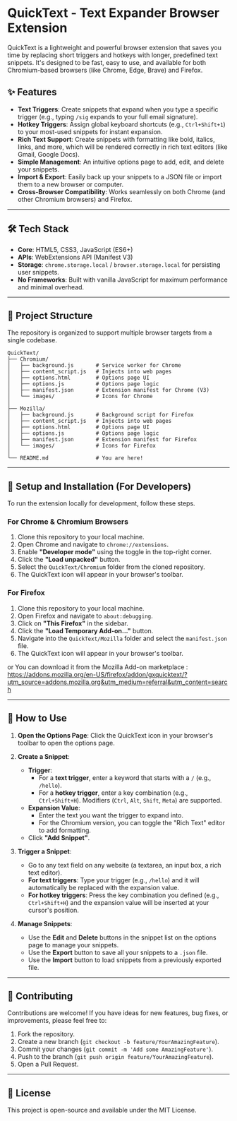 # QuickText - Text Expander Browser Extension

QuickText is a lightweight and powerful browser extension that saves you time by replacing short triggers and hotkeys with longer, predefined text snippets. It's designed to be fast, easy to use, and available for both Chromium-based browsers (like Chrome, Edge, Brave) and Firefox.

## ✨ Features

- **Text Triggers**: Create snippets that expand when you type a specific trigger (e.g., typing `/sig` expands to your full email signature).
- **Hotkey Triggers**: Assign global keyboard shortcuts (e.g., `Ctrl+Shift+1`) to your most-used snippets for instant expansion.
- **Rich Text Support**: Create snippets with formatting like bold, italics, links, and more, which will be rendered correctly in rich text editors (like Gmail, Google Docs).
- **Simple Management**: An intuitive options page to add, edit, and delete your snippets.
- **Import & Export**: Easily back up your snippets to a JSON file or import them to a new browser or computer.
- **Cross-Browser Compatibility**: Works seamlessly on both Chrome (and other Chromium browsers) and Firefox.

---

## 🛠️ Tech Stack

- **Core**: HTML5, CSS3, JavaScript (ES6+)
- **APIs**: WebExtensions API (Manifest V3)
- **Storage**: `chrome.storage.local` / `browser.storage.local` for persisting user snippets.
- **No Frameworks**: Built with vanilla JavaScript for maximum performance and minimal overhead.

---

## 📂 Project Structure

The repository is organized to support multiple browser targets from a single codebase.

```
QuickText/
├── Chromium/
│   ├── background.js       # Service worker for Chrome
│   ├── content_script.js   # Injects into web pages
│   ├── options.html        # Options page UI
│   ├── options.js          # Options page logic
│   ├── manifest.json       # Extension manifest for Chrome (V3)
│   └── images/             # Icons for Chrome
│
├── Mozilla/
│   ├── background.js       # Background script for Firefox
│   ├── content_script.js   # Injects into web pages
│   ├── options.html        # Options page UI
│   ├── options.js          # Options page logic
│   ├── manifest.json       # Extension manifest for Firefox
│   └── images/             # Icons for Firefox
│
└── README.md               # You are here!
```

---

## 🚀 Setup and Installation (For Developers)

To run the extension locally for development, follow these steps.

### For Chrome & Chromium Browsers

1.  Clone this repository to your local machine.
2.  Open Chrome and navigate to `chrome://extensions`.
3.  Enable **"Developer mode"** using the toggle in the top-right corner.
4.  Click the **"Load unpacked"** button.
5.  Select the `QuickText/Chromium` folder from the cloned repository.
6.  The QuickText icon will appear in your browser's toolbar.

### For Firefox

1.  Clone this repository to your local machine.
2.  Open Firefox and navigate to `about:debugging`.
3.  Click on **"This Firefox"** in the sidebar.
4.  Click the **"Load Temporary Add-on..."** button.
5.  Navigate into the `QuickText/Mozilla` folder and select the `manifest.json` file.
6.  The QuickText icon will appear in your browser's toolbar.

or You can download it from the Mozilla Add-on marketplace : https://addons.mozilla.org/en-US/firefox/addon/gxquicktext/?utm_source=addons.mozilla.org&utm_medium=referral&utm_content=search

---

## 📖 How to Use

1.  **Open the Options Page**: Click the QuickText icon in your browser's toolbar to open the options page.

2.  **Create a Snippet**:
    -   **Trigger**:
        -   For a **text trigger**, enter a keyword that starts with a `/` (e.g., `/hello`).
        -   For a **hotkey trigger**, enter a key combination (e.g., `Ctrl+Shift+H`). Modifiers (`Ctrl`, `Alt`, `Shift`, `Meta`) are supported.
    -   **Expansion Value**:
        -   Enter the text you want the trigger to expand into.
        -   For the Chromium version, you can toggle the "Rich Text" editor to add formatting.
    -   Click **"Add Snippet"**.

3.  **Trigger a Snippet**:
    -   Go to any text field on any website (a textarea, an input box, a rich text editor).
    -   **For text triggers**: Type your trigger (e.g., `/hello`) and it will automatically be replaced with the expansion value.
    -   **For hotkey triggers**: Press the key combination you defined (e.g., `Ctrl+Shift+H`) and the expansion value will be inserted at your cursor's position.

4.  **Manage Snippets**:
    -   Use the **Edit** and **Delete** buttons in the snippet list on the options page to manage your snippets.
    -   Use the **Export** button to save all your snippets to a `.json` file.
    -   Use the **Import** button to load snippets from a previously exported file.

---

## 🤝 Contributing

Contributions are welcome! If you have ideas for new features, bug fixes, or improvements, please feel free to:

1.  Fork the repository.
2.  Create a new branch (`git checkout -b feature/YourAmazingFeature`).
3.  Commit your changes (`git commit -m 'Add some AmazingFeature'`).
4.  Push to the branch (`git push origin feature/YourAmazingFeature`).
5.  Open a Pull Request.

---

## 📄 License

This project is open-source and available under the MIT License.